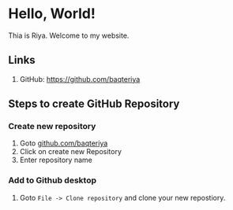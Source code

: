# Hello, World!

Thia is Riya. Welcome to my website.

## Links
1. GitHub: https://github.com/baqteriya


## Steps to create GitHub Repository

### Create new repository
1. Goto [github.com/baqteriya](https://github.com/baqteriya)
2. Click on create new Repository
3. Enter repository name

### Add to Github desktop

1. Goto `File -> Clone repository` and clone your new repostiory.
